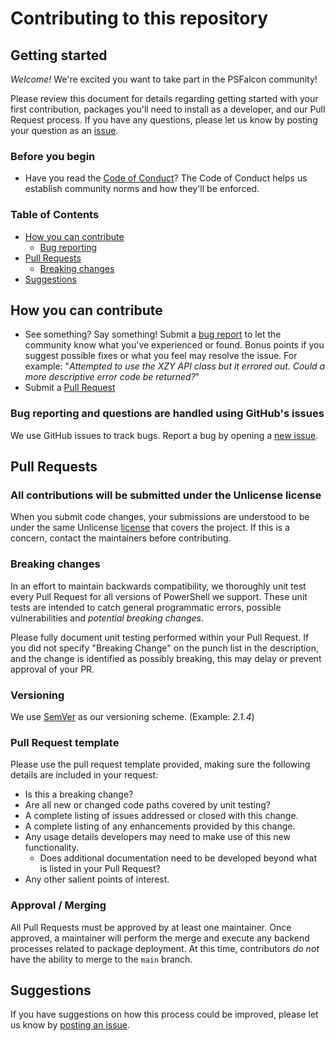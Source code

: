 # Contributing to this repository <!-- omit in toc -->

## Getting started <!-- omit in toc -->
_Welcome!_ We're excited you want to take part in the PSFalcon community! 

Please review this document for details regarding getting started with your first contribution, packages you'll need to install as a developer, and our Pull Request process. If you have any questions, please let us know by
posting your question as an [issue](https://github.com/CrowdStrike/psfalcon/issues/new).

### Before you begin
- Have you read the [Code of Conduct](CODE_OF_CONDUCT.md)? The Code of Conduct helps us establish community norms and how they'll be enforced.

### Table of Contents
- [How you can contribute](#how-you-can-contribute)
    + [Bug reporting](#bug-reporting-and-questions-are-handled-using-githubs-issues)
- [Pull Requests](#pull-requests)
    + [Breaking changes](#breaking-changes)
- [Suggestions](#suggestions)

## How you can contribute
- See something? Say something! Submit a [bug report](https://github.com/CrowdStrike/psfalcon/issues) to let the community know what you've experienced or found. Bonus points if you suggest possible fixes or what you feel may resolve the issue. For example: "_Attempted to use the XZY API class but it errored out. Could a more descriptive error code be returned?_"
- Submit a [Pull Request](#pull-requests)

### Bug reporting and questions are handled using GitHub's issues
We use GitHub issues to track bugs. Report a bug by opening a [new issue](https://github.com/CrowdStrike/psfalcon/issues).

## Pull Requests

### All contributions will be submitted under the Unlicense license
When you submit code changes, your submissions are understood to be under the same Unlicense [license](LICENSE) that covers the project. 
If this is a concern, contact the maintainers before contributing.

### Breaking changes
In an effort to maintain backwards compatibility, we thoroughly unit test every Pull Request for all versions of PowerShell we support. These unit tests are intended to catch general programmatic errors, possible vulnerabilities and _potential breaking changes_. 

Please fully document unit testing performed within your Pull Request. If you did not specify "Breaking Change" on the punch list in the description, and the change is identified as possibly breaking, this may delay or prevent approval of your PR.

### Versioning
We use [SemVer](https://semver.org/) as our versioning scheme. (Example: _2.1.4_) 

### Pull Request template
Please use the pull request template provided, making sure the following details are included in your request:
+ Is this a breaking change?
+ Are all new or changed code paths covered by unit testing?
+ A complete listing of issues addressed or closed with this change.
+ A complete listing of any enhancements provided by this change.
+ Any usage details developers may need to make use of this new functionality.
    - Does additional documentation need to be developed beyond what is listed in your Pull Request?
+ Any other salient points of interest.

### Approval / Merging
All Pull Requests must be approved by at least one maintainer. Once approved, a maintainer will perform the merge and execute any backend 
processes related to package deployment. At this time, contributors _do not_ have the ability to merge to the `main` branch.

## Suggestions
If you have suggestions on how this process could be improved, please let us know by [posting an issue](https://github.com/CrowdStrike/psfalcon/issues).
